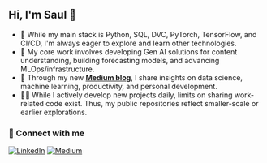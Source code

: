 ## Hi, I'm Saul 👋

- 🐍 While my main stack is Python, SQL, DVC, PyTorch, TensorFlow, and CI/CD, I'm always eager to explore and learn other technologies.
- 🤖 My core work involves developing Gen AI solutions for content understanding, building forecasting models, and advancing MLOps/infrastructure.
- 📝 Through my new [**Medium blog**](https://medium.com/@tuusuario), I share insights on data science, machine learning, productivity, and personal development.
- 👨‍💻 While I actively develop new projects daily, limits on sharing work-related code exist. Thus, my public repositories reflect smaller-scale or earlier explorations.

  
### 🔗 Connect with me
[![LinkedIn](https://img.shields.io/badge/LinkedIn-0A66C2?style=flat&logo=linkedin&logoColor=white)](https://www.linkedin.com/in/saul-alejandro-villarados-flores-40b09b370/)
[![Medium](https://img.shields.io/badge/Medium-000000?style=flat&logo=medium&logoColor=white)]([https://medium.com/@tuusuario](https://medium.com/@saul.villarados))
<!--
**saul-villarados/saul-villarados** is a ✨ _special_ ✨ repository because its `README.md` (this file) appears on your GitHub profile.

Here are some ideas to get you started:

- 🔭 I’m currently working on ...
- 🌱 I’m currently learning ...
- 👯 I’m looking to collaborate on ...
- 🤔 I’m looking for help with ...
- 💬 Ask me about ...
- 📫 How to reach me: ...
- 😄 Pronouns: ...
- ⚡ Fun fact: ...
-->
